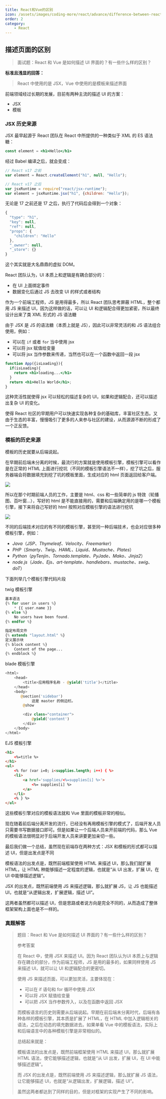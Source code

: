 ```yaml
---
title: React和Vue的区别
icon: /assets/images/coding-more/react/advance/difference-between-react-and-vue/logo.png
order: 2
category:
    - React
---
```


## 描述页面的区别

> 面试题：React 和 Vue 是如何描述 UI 界面的？有一些什么样的区别？

**标准且浅显的回答：**

> React 中使用的是 JSX，Vue 中使用的是模板来描述界面



前端领域经过长期的发展，目前有两种主流的描述 UI 的方案：

- JSX
- 模板



### JSX 历史来源

JSX 最早起源于 React 团队在 React 中所提供的一种类似于 XML 的 ES 语法糖：

```jsx
const element = <h1>Hello</h1>
```

经过 Babel 编译之后，就会变成：

```jsx
// React v17 之前
var element = React.createElement("h1", null, "Hello");

// React v17 之后
var jsxRuntime = require("react/jsx-runtime");
var element = jsxRuntime.jsx("h1", {children: "Hello"});
```

无论是 17 之前还是 17 之后，执行了代码后会得到一个对象：

```js
{
  "type": "h1",
  "key": null,
  "ref": null,
  "props": {
    "children": "Hello"
  },
  "_owner": null,
  "_store": {}
}
```

这个其实就是大名鼎鼎的虚拟 DOM。

React 团队认为，UI 本质上和逻辑是有耦合部分的：

- 在 UI 上面绑定事件
- 数据变化后通过 JS 去改变 UI 的样式或者结构

作为一个前端工程师，JS 是用得最多，所以 React 团队思考屏蔽 HTML，整个都用 JS 来描述 UI，因为这样做的话，可以让 UI 和逻辑配合得更加紧密，所以最终设计出来了类 XML 形式的 JS 语法糖

由于 JSX 是 JS 的语法糖（本质上就是 JS），因此可以非常灵活的和 JS 语法组合使用，例如：

- 可以在 `if` 或者 `for` 当中使用 jsx
- 可以将 jsx 赋值给变量
- 可以将 jsx 当作参数来传递，当然也可以在一个函数中返回一段 jsx

```jsx
function App({isLoading}){
  if(isLoading){
    return <h1>loading...</h1>
  }
  return <h1>Hello World</h1>;
}
```

这种灵活性就使得 jsx 可以轻松的描述复杂的 UI，如果和逻辑配合，还可以描述出复杂 UI 的变化。

使得 React 社区的早期用户可以快速实现各种复杂的基础库，丰富社区生态。又由于生态的丰富，慢慢吸引了更多的人来参与社区的建设，从而源源不断的形成了一个正反馈。



### 模板的历史来源

模板的历史就要从后端说起。

在早期前后端未分离的时候，最流行的方案就是使用模板引擎，模板引擎可以看作是在正常的 HTML 上面进行挖坑（不同的模板引擎语法不一样），挖了坑之后，服务器端会将数据填充到挖了坑的模板里面，生成对应的 html 页面返回给客户端。

![](../../../../.vuepress/public/assets/images/coding-more/react/advance/difference-between-react-and-vue/2021-11-03-060632.png)

所以在那个时期前端人员的工作，主要是 html、css 和一些简单的 js 特效（轮播图、百叶窗...），写好的 html 是不能直接用的，需要和后端确定用的是哪一个模板引擎，接下来将自己写好的 html 按照对应模板引擎的语法进行挖坑

![](../../../../.vuepress/public/assets/images/coding-more/react/advance/difference-between-react-and-vue/2021-11-03-063319.png)

不同的后端技术对应的有不同的模板引擎，甚至同一种后端技术，也会对应很多种模板引擎，例如：

- *Java*（*JSP、Thymeleaf、Velocity、Freemarker*）
- *PHP*（*Smarty、Twig、HAML、Liquid、Mustache、Plates*）
- *Python*（*pyTenjin、Tornado.template、PyJade、Mako、Jinja2*）
- *node.js*（*Jade、Ejs、art-template、handlebars、mustache、swig、doT*）

下面列举几个模板引擎代码片段

twig 模板引擎

```php
基本语法
{% for user in users %}
    * {{ user.name }}
{% else %}
    No users have been found.
{% endfor %}

指定布局文件
{% extends "layout.html" %}
定义展示块
{% block content %}
    Content of the page...
{% endblock %}
```

blade 模板引擎

```php
<html>
    <head>
        <title>应用程序名称 - @yield('title')</title>
    </head>
    <body>
       @section('sidebar')
            这是 master 的侧边栏。
        @show

        <div class="container">
            @yield('content')
        </div>
    </body>
</html>
```

EJS 模板引擎

```html
<h1>
    <%=title %>
</h1>
<ul>
    <% for (var i=0; i<supplies.length; i++) { %>
    <li>
        <a href='supplies/<%=supplies[i] %>'>
            <%= supplies[i] %>
        </a>
    </li>
    <% } %>
</ul>
```

这些模板引擎对应的模板语法就和 Vue 里面的模板非常的相似。

现在随着前后端分离开发的流行，已经没有再用模板引擎的模式了，后端开发人员只需要书写数据接口即可。但是如果让一个后端人员来开前端的代码，那么 Vue 的模板语法很明显对于后端开发人员来讲要更加亲切一些。



最后我们做一个总结，虽然现在前端存在两种方式：JSX 和模板的形式都可以描述 UI，但是出发点是不同

模板语法的出发点是，既然前端框架使用 HTML 来描述 UI，那么我们就扩展 HTML，让 HTML 种能够描述一定程度的逻辑，也就是“从 UI 出发，扩展 UI，在 UI 中能够描述逻辑”。

JSX 的出发点，既然前端使用 JS 来描述逻辑，那么就扩展 JS，让 JS 也能描述 UI，也就是“从逻辑出发，扩展逻辑，描述 UI”。

这两者虽然都可以描述 UI，但是思路或者说方向是完全不同的，从而造成了整体框架架构上面也是不一样的。



### 真题解答

> 题目：React 和 Vue 是如何描述 UI 界面的？有一些什么样的区别？
>
> 参考答案
>
> 在 React 中，使用 JSX 来描述 UI。因为 React 团队认为UI 本质上与逻辑存在耦合的部分，作为前端工程师，JS 是用的最多的，如果同样使用 JS 来描述 UI，就可以让 UI 和逻辑配合的更密切。
>
> 使用 JS 来描述页面，可以更加灵活，主要体现在：
>
> - 可以在 if 语句和 for 循环中使用 JSX
> - 可以将 JSX 赋值给变量
> - 可以把 JSX 当作参数传入，以及在函数中返回 JSX
>
> 而模板语言的历史则需要从后端说起。早期在前后端未分离时代，后端有各种各样的模板引擎，其本质是扩展了 HTML，在 HTML 中加入逻辑相关的语法，之后在动态的填充数据进去。如果单看 Vue 中的模板语法，实际上和后端语言中的各种模板引擎是非常相似的。
>
> 总结起来就是：
>
> 模板语法的出发点是，既然前端框架使用 HTML 来描述 UI，那么就扩展 HTML 语法，使它能够描述逻辑，也就是“从 UI 出发，扩展 UI，在 UI 中能够描述逻辑”。
>
> 而 JSX 的出发点是，既然前端使用 JS 来描述逻辑，那么就扩展 JS 语法，让它能够描述 UI，也就是“从逻辑出发，扩展逻辑，描述 UI”。
>
> 虽然这两者都达到了同样的目的，但是对框架的实现产生了不同的影响。